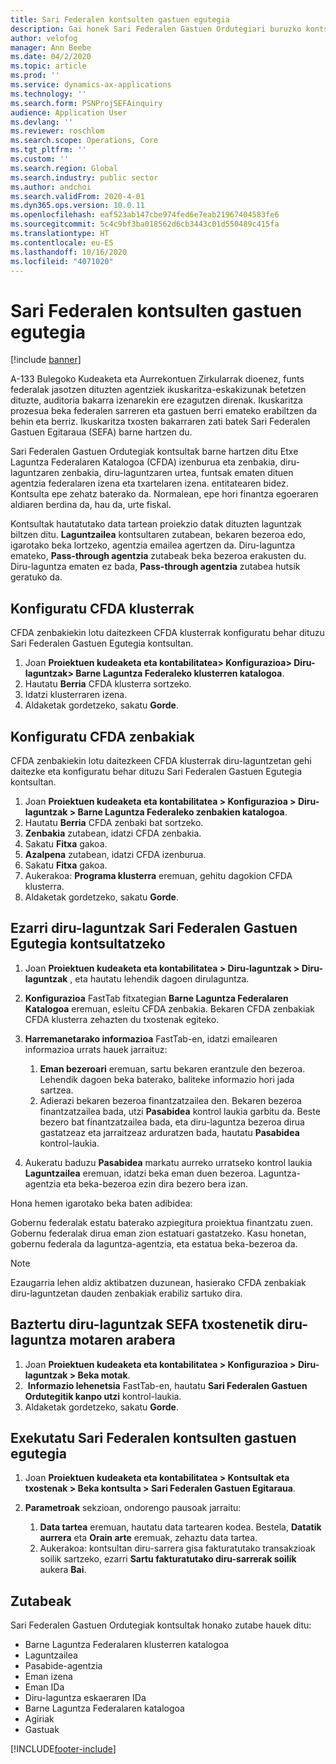 ```yaml
---
title: Sari Federalen kontsulten gastuen egutegia
description: Gai honek Sari Federalen Gastuen Ordutegiari buruzko kontsultari buruzko informazioa eskaintzen du.
author: velofog
manager: Ann Beebe
ms.date: 04/2/2020
ms.topic: article
ms.prod: ''
ms.service: dynamics-ax-applications
ms.technology: ''
ms.search.form: PSNProjSEFAinquiry
audience: Application User
ms.devlang: ''
ms.reviewer: roschlom
ms.search.scope: Operations, Core
ms.tgt_pltfrm: ''
ms.custom: ''
ms.search.region: Global
ms.search.industry: public sector
ms.author: andchoi
ms.search.validFrom: 2020-4-01
ms.dyn365.ops.version: 10.0.11
ms.openlocfilehash: eaf523ab147cbe974fed6e7eab21967404583fe6
ms.sourcegitcommit: 5c4c9bf3ba018562d6cb3443c01d550489c415fa
ms.translationtype: HT
ms.contentlocale: eu-ES
ms.lasthandoff: 10/16/2020
ms.locfileid: "4071020"
---
```

# <a name="schedule-of-expenditures-of-federal-awards-inquiry"></a>Sari Federalen kontsulten gastuen egutegia

[!include [banner](../includes/banner.md)]

A-133 Bulegoko Kudeaketa eta Aurrekontuen Zirkularrak dioenez, funts federalak jasotzen dituzten agentziek ikuskaritza-eskakizunak betetzen dituzte, auditoria bakarra izenarekin ere ezagutzen direnak. Ikuskaritza prozesua beka federalen sarreren eta gastuen berri emateko erabiltzen da behin eta berriz. Ikuskaritza txosten bakarraren zati batek Sari Federalen Gastuen Egitaraua (SEFA) barne hartzen du.

Sari Federalen Gastuen Ordutegiak kontsultak barne hartzen ditu Etxe Laguntza Federalaren Katalogoa (CFDA) izenburua eta zenbakia, diru-laguntzaren zenbakia, diru-laguntzaren urtea, funtsak ematen dituen agentzia federalaren izena eta txartelaren izena. entitatearen bidez. Kontsulta epe zehatz baterako da. Normalean, epe hori finantza egoeraren aldiaren berdina da, hau da, urte fiskal.

Kontsultak hautatutako data tartean proiekzio datak dituzten laguntzak biltzen ditu. **Laguntzailea** kontsultaren zutabean, bekaren bezeroa edo, igarotako beka lortzeko, agentzia emailea agertzen da. Diru-laguntza emateko, **Pass-through agentzia** zutabeak beka bezeroa erakusten du. Diru-laguntza ematen ez bada, **Pass-through agentzia** zutabea hutsik geratuko da.

## <a name="set-up-the-cfda-clusters"></a>Konfiguratu CFDA klusterrak

CFDA zenbakiekin lotu daitezkeen CFDA klusterrak konfiguratu behar dituzu Sari Federalen Gastuen Egutegia kontsultan.

1. Joan **Proiektuen kudeaketa eta kontabilitatea\> Konfigurazioa\> Diru-laguntzak\> Barne Laguntza Federaleko klusterren katalogoa**.
2. Hautatu **Berria** CFDA klusterra sortzeko.
3. Idatzi klusterraren izena.
4. Aldaketak gordetzeko, sakatu **Gorde**.

## <a name="set-up-cfda-numbers"></a>Konfiguratu CFDA zenbakiak

CFDA zenbakiekin lotu daitezkeen CFDA klusterrak diru-laguntzetan gehi daitezke eta konfiguratu behar dituzu Sari Federalen Gastuen Egutegia kontsultan.

1. Joan **Proiektuen kudeaketa eta kontabilitatea \> Konfigurazioa \> Diru-laguntzak \> Barne Laguntza Federaleko zenbakien katalogoa**.
2. Hautatu **Berria** CFDA zenbaki bat sortzeko.
3. **Zenbakia** zutabean, idatzi CFDA zenbakia.
4. Sakatu **Fitxa** gakoa.
5. **Azalpena** zutabean, idatzi CFDA izenburua.
6. Sakatu **Fitxa** gakoa.
7. Aukerakoa: **Programa klusterra** eremuan, gehitu dagokion CFDA klusterra.
8. Aldaketak gordetzeko, sakatu **Gorde**.

## <a name="set-up-grants-to-report-for-the-schedule-of-expenditures-of-federal-awards-inquiry"></a>Ezarri diru-laguntzak Sari Federalen Gastuen Egutegia kontsultatzeko

1. Joan **Proiektuen kudeaketa eta kontabilitatea \> Diru-laguntzak \> Diru-laguntzak** , eta hautatu lehendik dagoen dirulaguntza.
2. **Konfigurazioa** FastTab fitxategian **Barne Laguntza Federalaren Katalogoa** eremuan, esleitu CFDA zenbakia. Bekaren CFDA zenbakiak CFDA klusterra zehazten du txostenak egiteko.
3. **Harremanetarako informazioa** FastTab-en, idatzi emailearen informazioa urrats hauek jarraituz:

    1. **Eman bezeroari** eremuan, sartu bekaren erantzule den bezeroa. Lehendik dagoen beka baterako, baliteke informazio hori jada sartzea.
    2. Adierazi bekaren bezeroa finantzatzailea den. Bekaren bezeroa finantzatzailea bada, utzi **Pasabidea** kontrol laukia garbitu da. Beste bezero bat finantzatzailea bada, eta diru-laguntza bezeroa dirua gastatzeaz eta jarraitzeaz arduratzen bada, hautatu **Pasabidea** kontrol-laukia.

4. Aukeratu baduzu **Pasabidea** markatu aurreko urratseko kontrol laukia **Laguntzailea** eremuan, idatzi beka eman duen bezeroa. Laguntza-agentzia eta beka-bezeroa ezin dira bezero bera izan.

Hona hemen igarotako beka baten adibidea:

Gobernu federalak estatu baterako azpiegitura proiektua finantzatu zuen. Gobernu federalak dirua eman zion estatuari gastatzeko. Kasu honetan, gobernu federala da laguntza-agentzia, eta estatua beka-bezeroa da.

> [!NOTE] 
> Ezaugarria lehen aldiz aktibatzen duzunean, hasierako CFDA zenbakiak diru-laguntzetan dauden zenbakiak erabiliz sartuko dira.

## <a name="exclude-grants-from-sefa-reporting-based-on-the-grant-type"></a>Baztertu diru-laguntzak SEFA txostenetik diru-laguntza motaren arabera

1. Joan **Proiektuen kudeaketa eta kontabilitatea \> Konfigurazioa \> Diru-laguntzak \> Beka motak**.
2.  **Informazio lehenetsia** FastTab-en, hautatu **Sari Federalen Gastuen Ordutegitik kanpo utzi** kontrol-laukia.
3. Aldaketak gordetzeko, sakatu **Gorde**.

## <a name="run-the-schedule-of-expenditures-of-federal-awards-inquiry"></a>Exekutatu Sari Federalen kontsulten gastuen egutegia

1. Joan **Proiektuen kudeaketa eta kontabilitatea \> Kontsultak eta txostenak \> Beka kontsulta \> Sari Federalen Gastuen Egitaraua**.
2. **Parametroak** sekzioan, ondorengo pausoak jarraitu:

    1. **Data tartea** eremuan, hautatu data tartearen kodea. Bestela, **Datatik aurrera** eta **Orain arte** eremuak, zehaztu data tartea.
    2. Aukerakoa: kontsultan diru-sarrera gisa fakturatutako transakzioak soilik sartzeko, ezarri **Sartu fakturatutako diru-sarrerak soilik** aukera **Bai**.

## <a name="columns"></a>Zutabeak

Sari Federalen Gastuen Ordutegiak kontsultak honako zutabe hauek ditu:

- Barne Laguntza Federalaren klusterren katalogoa
- Laguntzailea
- Pasabide-agentzia
- Eman izena
- Eman IDa
- Diru-laguntza eskaeraren IDa
- Barne Laguntza Federalaren katalogoa
- Agiriak
- Gastuak


[!INCLUDE[footer-include](../includes/footer-banner.md)]